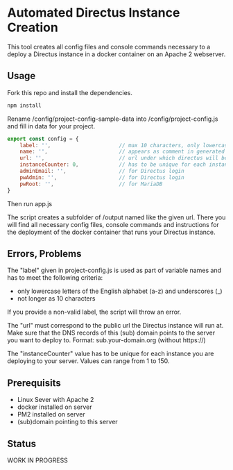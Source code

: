 # Automated Directus Instance Creation

This tool creates all config files and console commands necessary to a deploy a Directus instance in a docker container on an Apache 2 webserver.

## Usage

Fork this repo and install the dependencies.

```bash
npm install
```

Rename /config/project-config-sample-data into /config/project-config.js and fill in data for your project.

```js
export const config = {
    label: '',                      // max 10 characters, only lowercase letters and underscores
    name: '',                       // appears as comment in generated files
    url: '',                        // url under which directus will be accessible (without https://)
    instanceCounter: 0,             // has to be unique for each instance on given server
    adminEmail: '',                 // for Directus login
    pwAdmin: '',                    // for Directus login
    pwRoot: '',                     // for MariaDB
}
```
Then run app.js

The script creates a subfolder of /output named like the given url. There you will find all necessary config files, console commands and instructions for the deployment of the docker container that runs your Directus instance.

## Errors, Problems

The "label" given in project-config.js is used as part of variable names and has to meet the following criteria:

* only lowercase letters of the English alphabet (a-z) and underscores (_)
* not longer as 10 characters

If you provide a non-valid label, the script will throw an error.

The "url" must correspond to the public url the Directus instance will run at. Make sure that the DNS records of this (sub) domain points to the server you want to deploy to. Format: sub.your-domain.org (without https://)

The "instanceCounter" value has to be unique for each instance you are deploying to your server. Values can range from 1 to 150.


## Prerequisits

- Linux Sever with Apache 2
- docker installed on server
- PM2 installed on server
- (sub)domain pointing to this server

## Status

WORK IN PROGRESS
